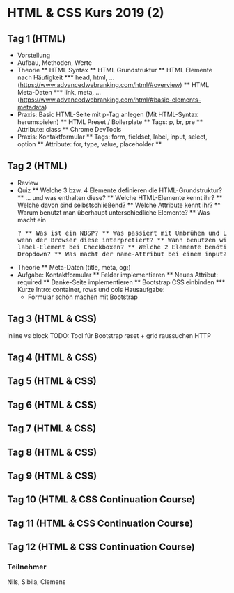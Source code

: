 # HTML & CSS Kurs 2019 (2)

## Tag 1 (HTML)
* Vorstellung
* Aufbau, Methoden, Werte
* Theorie
** HTML Syntax
** HTML Grundstruktur
** HTML Elemente nach Häufigkeit
*** head, html, ... (https://www.advancedwebranking.com/html/#overview)
** HTML Meta-Daten
*** link, meta, ... (https://www.advancedwebranking.com/html/#basic-elements-metadata)
* Praxis: Basic HTML-Seite mit p-Tag anlegen (Mit HTML-Syntax herumspielen)
** HTML Preset / Boilerplate
** Tags: p, br, pre
** Attribute: class
** Chrome DevTools
* Praxis: Kontaktformular
** Tags: form, fieldset, label, input, select, option
** Attribute: for, type, value, placeholder
**

## Tag 2 (HTML)
* Review
* Quiz
** Welche 3 bzw. 4 Elemente definieren die HTML-Grundstruktur?
** ... und was enthalten diese?
** Welche HTML-Elemente kennt ihr?
** Welche davon sind selbstschließend?
** Welche Attribute kennt ihr?
** Warum benutzt man überhaupt unterschiedliche Elemente?
** Was macht ein <pre>?
** Was ist ein NBSP?
** Was passiert mit Umbrühen und Leerzeichen wenn der Browser diese interpretiert?
** Wann benutzen wir das label-Element bei Checkboxen?
** Welche 2 Elemente benötige ich für eine Dropdown?
** Was macht der name-Attribut bei einem input?
* Theorie
** Meta-Daten (title, meta, og:)
* Aufgabe: Kontaktformular
** Felder implementieren
** Neues Attribut: required
** Danke-Seite implementieren
** Bootstrap CSS einbinden
*** Kurze Intro: container, rows und cols
Hausaufgabe:
    - Formular schön machen mit Bootstrap

## Tag 3 (HTML & CSS)
inline vs block
TODO: Tool für Bootstrap reset + grid raussuchen
HTTP

## Tag 4 (HTML & CSS)
## Tag 5 (HTML & CSS)
## Tag 6 (HTML & CSS)
## Tag 7 (HTML & CSS)
## Tag 8 (HTML & CSS)
## Tag 9 (HTML & CSS)
## Tag 10 (HTML & CSS Continuation Course)
## Tag 11 (HTML & CSS Continuation Course)
## Tag 12 (HTML & CSS Continuation Course)

### Teilnehmer
Nils, Sibila, Clemens
